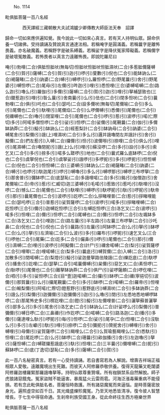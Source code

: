 ﻿　　No. 1114

毗俱胝菩薩一百八名經

　　　　西天譯經三藏朝散大夫試鴻臚少卿傳教大師臣法天奉　詔譯


歸命一切如來應供遍知覺。我今說此一切如來心真言。若有天人持明仙眾。歸命供養一切諸佛。受持讀誦及贊說真言通達法相。若稱唵字是圓滿義。若稱曩字是離怖畏義。亦名破魔義。若稱野字是破系縛義。若稱娑字是降伏冤家障礙義。若稱儞字是破壞冤敵義。若怖畏者以真言力遠離怖畏。即說陀羅尼曰

唵(引)勃哩(二合)俱胝怛胝吠(無每切)怛胝吠怛胝吠怛胝濕吠(二合)多惹胝儞薩嚩(二合引)賀(引)薩嚩(二合引)賀(引)迦(引)啰(引)蓃數(引)倪也(二合引)能缽訥么(二合)褐薩睹(二合引)訥婆(二合)嚩(引)嚩啰(引)么羅怛啰(二合)野尾曩(引)舍(引)野尾婆(引)嚩怛啰(二合)尾母(引)左儞(引)吽迦(引)哩(引)悉怛哩(三合)婆嚩喏嚩(二合)路么迦(引)嚕么(引)羅伽(引)多儞(引)薩嚩(二合引)賀(引)迦(引)哩(引)拏補瑟致也(三合)鑁惹迦(引)哩(引)昝么曩(引)舍南曩(引)么(引)佉也(二合引)閉多怛吠(二合引)曩勃哩(二合)俱(引)吒也(二合引)瑟吒(二合)設多儞吠(無每切)尾儞喻(二合引)多么(引)尾儞也(二合引)馱哩(引)尾儞焰(二合引)么啰儞嚩(引)悉儞(引)尾儞也(二合引)倪禰嚩也(二合)嚕(引)閉室哩(二合引)尾儞也(二合引)啰(引)惹(引)波啰(引)喏(仁際切)多(引)阿喏多僧怛啰(二合引)娑(引)怛啰(二合)娑儞(引)尾覲曩(二合)伽(引)多儞缽訥莽(二合引)擬(引)缽訥么(二合)經惹梨計(二合引)缽訥母(二合引)訥婆(二合引)嚩尾舍(引)梨儞(引)誐(上)哩濕吠(二合引)多么(引)邏并誐嚕閉左并誐計(引)舍(引)擬儞(二合)捫左惹(引)入嚩(二合)攞儞(引)怛(引)波儞嘮(引)捺哩(二合引)俱么(引)哩(引)尾濕嚩(二合)嚕閉抳(引)誐(上)么(引)哩(引)蘇沒啰(二合)多(引)設(引)多(引)索乞叉(二合引)多(引)捺多(引)喏多么蹉啰(引)地也(二合引)曩式羅么底缽啰(二合)倪也(二合引)虞拏倪也(二合引)虞拏娑(引)誐啰(引)多啰抳(引)多(引)啰抳(引)怛怛嚩(二合)倪也(二合引)怛怛嚩(二合)三婆嚩(引)缽訥么(二合)褐薩睹(二合引)訥婆(二合)嚩(引)也啰(引)馱迦尾(引)啰(引)嚩嚕(引)多么(引)嚩啰那(引)嚩啰三布啰拏(二合引)那舍普(引)彌缽啰(二合)底瑟恥(二合)多誐哩喏(二合)多(引)銘(引)伽僧迦(引)舍尾儞喻(二合)帝(引)惹(引仁臧切)迦三婆嚩(引)毛喏(引)惹致(引)惹吒(引)馱哩(引)沒啰(二合)憾么(二合)尾儞也(二合引)馱哩(引)嚩啰(引)馱啰抳(引)馱(引)啰抳(引)馱帝(引)那(引)曩尾儞也(二合引)波啰(引)訖啰(二合)么拶睹哩普(二合)惹(引)拶睹哩能(二合)瑟吒啰(三合引)普惹(引)娑賀薩啰(二合引)波啰(引)喏多(引)拶睹哩嚩(二合)訖怛啰(三合引)儞(引)迦嚩訖怛啰(三合引)左嚩訖怛啰(三合)洛乞叉(二合)波啰(引)喏多(引)怛哩(二合)儞(引)怛啰(二合引)尾嚩也(二合)儞(引)怛啰(二合引)左颯缽多(二合)洛乞叉(二合引)哩迦(二合)路左曩(引)半左路(引)左曩三布啰拏(二合引)沙吒鼻(二合)倪也(二合引)倪也(二合引)曩路(引)左曩(引)阿缽啰(二合)么(引)拏(引)缽啰(二合)么(引)拏(引)左濟喻(二合引)么波(引)多(引)羅布(引)啰抳(引)速乞叉么(三合引)啰他(二合引)尾藥(二合)訖多(二合引)儼鼻(引)啰(引)尾儞也(二合引)那(引)儞(引)濕嚩(二合)哩(引)波啰(引)阿擬儞(二合)計尸(引)禰舍喏嚩(二合)梨(引)娑賀薩啰(二合引)哩唧(二合)哩喏嚩(三合)梨多(引)曩底(引)嚩賀儞(二合)入嚩(二合引)洛(引)加散多(引)閉喏嚩(二合)梨燈(引)擬(引)娑迦曼拏路佉陵誐(二合)爍訖底(二合)馱啰(引)播舍(引)訖哩(二合)瑟拏(二合引)喏曩儞嚩(引)枲儞(引)惡乞叉(二合)素怛啰(二合)馱啰(引)尾儞也(二合引)難拏缽訥莽(二合引)俱尸(引)娑啰薩頗(二合)啰仡哩(二合)呬(引)多(引)娑怛啰(三合)[目*壹]迦喏嚩(二合)攞(引)缽啰(二合)禰(寧挹切引)波儞(引)那賀曩(引)么(引)攞尾覲曩(二合引)多(引)缽啰(二合)喏嚩(二合)羅帝(引)怛哩(二合)輸梨儞(引)阿喏(仁際切)鐙惹野(引)惹野底(引)嚩濕吠(二合引)多缽訥莽(二合引)誐么(引)梨儞(引)迦彌儞(引)迦彌儞(引)迦(引)么嚕(引)閉(引)左悉地悉地嚩啰缽啰(二合)那尾怖史多(引)楞訖哩(二合)鐙(引)擬(引)左儞哩普(二合引)灑拏蘇普灑拏(引)部多么(引)多(引)尾舍(引)洛乞史(二合引)缽訥么(二合)計娑啰么(引)梨儞(引)普彌儞(引)嚩日啰(二合)三鼻禰(引)作訖啰(二合)喏嚩(二合引)路洛迦(二合)播(引)多儞(引)薩達哩么馱(引)啰抳(引)每(引)怛啰(二合)娑(引)尾孕(二合)怛哩(二合引)沒馱么(引)多(引)左巘(引)馱(引)哩(引)捺啰(二合引)彌抳(引)贊抳舍(引)嚩哩(引)舍(引)嚩哩(引)母儞(引)娑賀薩啰(二合引)羯哩么(二合引)么賀瑜藝羯哩么(二合)悉馱(引)怛哩(二合)尾訖啰(二合)么(引)缽啰(二合)珊曩(引)畝伽播(引)舍(引)左迦嚕(引)拏(引)薩怛嚩(二合)嚩蹉攞惹誐底(引)馱(引)怛哩(二合)三半曩(引)儞哩嚩(二合)抳(引)蘇缽啰(二合)底(丁逸切)瑟恥(二合)多(引)薩嚩(二合引)賀(引)

此一百八名秘密真言。若有一心受持讀誦。若自書寫若為人解說。增壽吉祥端正福相眾人愛敬。遠離魔境出生死難。而彼天人阿修羅恭敬供養。復得天龍藥叉乾闥婆阿修羅迦樓羅緊那羅誐嚕拏等。持明仙眾尊重贊嘆。所有枷鎖禁系自然解脫。師子虎狼諸惡餓鬼。冤家盜賊不能逼害。暴風猛火云雷雨雹。河海泛漲毒藥重病不能侵損。若有念此毗俱胝名者。菩薩恒時救護。所有諸惡魔冤而來逼惱。是時菩薩密放身光。遍照虛空如百千日。其光熾盛爍殄魔冤。乃至天地悉皆清凈。復令彼人智慧增長。于七生中得宿命通。生剎帝利族受國王身。從此命終往生西方極樂世界

毗俱胝菩薩一百八名經
